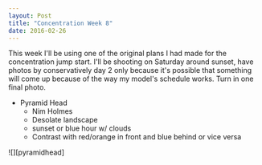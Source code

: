 ```yaml
---
layout: Post
title: "Concentration Week 8"
date: 2016-02-26
---
```


 

This week I'll be using one of the original plans I had made for the
concentration jump start. I'll be shooting on Saturday around sunset,
have photos by conservatively day 2 only because it's possible that
something will come up because of the way my model's schedule works.
Turn in one final photo.

- Pyramid Head
    - Nim Holmes
    - Desolate landscape
    - sunset or blue hour w/ clouds
    - Contrast with red/orange in front and blue behind or vice
    versa

![][pyramidhead]


